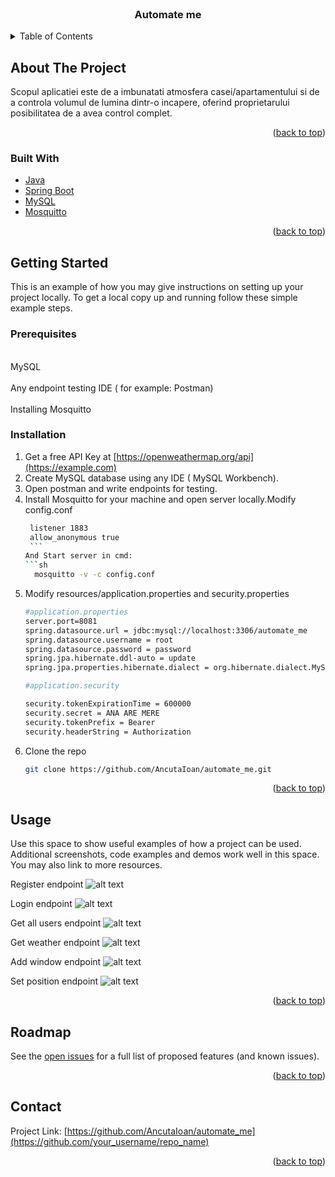 <div id="top"></div>




<br />
<div align="center">

  <h3 align="center">Automate me</h3>


</div>



<!-- TABLE OF CONTENTS -->
<details>
  <summary>Table of Contents</summary>
  <ol>
    <li>
      <a href="https://github.com/AncutaIoan/automate_me/wiki">About The Project</a>
      <ul>
        <li><a href="#built-with">Built With</a></li>
      </ul>
    </li>
    <li>
      <a href="#getting-started">Getting Started</a>
      <ul>
        <li><a href="#prerequisites">Prerequisites</a></li>
        <li><a href="#installation">Installation</a></li>
      </ul>
    </li>
    <li><a href="#usage">Usage</a></li>
    <li><a href="#roadmap">Roadmap</a></li>
    <li><a href="#contact">Contact</a></li>
    
  </ol>
</details>



<!-- ABOUT THE PROJECT -->
## About The Project

Scopul aplicatiei este de a imbunatati atmosfera casei/apartamentului si de a controla volumul de lumina dintr-o incapere, oferind proprietarului posibilitatea de a avea control complet.


<p align="right">(<a href="#top">back to top</a>)</p>



### Built With

* [Java](https://www.java.com/en/)
* [Spring Boot](https://spring.io/projects/spring-boot)
* [MySQL](https://www.mysql.com/)
* [Mosquitto](https://mosquitto.org/)

<p align="right">(<a href="#top">back to top</a>)</p>



<!-- GETTING STARTED -->
## Getting Started

This is an example of how you may give instructions on setting up your project locally.
To get a local copy up and running follow these simple example steps.

### Prerequisites

<br>MySQL</br> 
<br>Any endpoint testing IDE ( for example: Postman)</br>
<br>Installing Mosquitto </br>


### Installation



1. Get a free API Key at [https://openweathermap.org/api](https://example.com)
2. Create MySQL database using any IDE ( MySQL Workbench).
3. Open postman and write endpoints for testing.
4. Install Mosquitto for your machine and open server locally.Modify config.conf
      ```sh
       listener 1883
       allow_anonymous true
       ```
   And Start server in cmd:
   ```sh
        mosquitto -v -c config.conf
   ```
5. Modify resources/application.properties and security.properties 
    ```sh
   #application.properties
   server.port=8081
   spring.datasource.url = jdbc:mysql://localhost:3306/automate_me
   spring.datasource.username = root
   spring.datasource.password = password
   spring.jpa.hibernate.ddl-auto = update
   spring.jpa.properties.hibernate.dialect = org.hibernate.dialect.MySQL5Dialect
   
   #application.security
   
   security.tokenExpirationTime = 600000
   security.secret = ANA ARE MERE
   security.tokenPrefix = Bearer
   security.headerString = Authorization
   ```
6. Clone the repo
   ```sh
   git clone https://github.com/AncutaIoan/automate_me.git
   ```


<p align="right">(<a href="#top">back to top</a>)</p>



<!-- USAGE EXAMPLES -->
## Usage

Use this space to show useful examples of how a project can be used. Additional screenshots, code examples and demos work well in this space. You may also link to more resources.

Register endpoint
![alt text](https://github.com/AncutaIoan/automate_me/blob/main/images_doc/register.png)

Login endpoint 
![alt text](https://github.com/AncutaIoan/automate_me/blob/main/images_doc/login.png)

Get all users endpoint
![alt text](https://github.com/AncutaIoan/automate_me/blob/main/images_doc/get_all_users.png)

Get weather endpoint
![alt text](https://github.com/AncutaIoan/automate_me/blob/main/images_doc/get_weather.png)

Add window endpoint 
![alt text](https://github.com/AncutaIoan/automate_me/blob/main/images_doc/addWindow.png)

Set position endpoint 
![alt text](https://github.com/AncutaIoan/automate_me/blob/main/images_doc/set_position.png)




<p align="right">(<a href="#top">back to top</a>)</p>
 


<!-- ROADMAP -->
## Roadmap



See the [open issues](https://github.com/AncutaIoan/automate_me/issues) for a full list of proposed features (and known issues).

<p align="right">(<a href="#top">back to top</a>)</p>









<!-- CONTACT -->
## Contact


Project Link: [https://github.com/AncutaIoan/automate_me](https://github.com/your_username/repo_name)

<p align="right">(<a href="#top">back to top</a>)</p>






